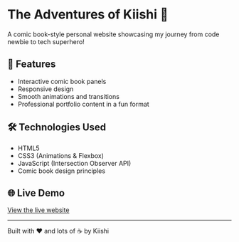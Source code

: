 # The Adventures of Kiishi 🚀

A comic book-style personal website showcasing my journey from code newbie to tech superhero!

## 🎨 Features
- Interactive comic book panels
- Responsive design
- Smooth animations and transitions
- Professional portfolio content in a fun format

## 🛠️ Technologies Used
- HTML5
- CSS3 (Animations & Flexbox)
- JavaScript (Intersection Observer API)
- Comic book design principles

## 🌐 Live Demo
[View the live website](https://kiishio.github.io/Kiishi-adventures/)

---
Built with ❤️ and lots of ☕ by Kiishi
